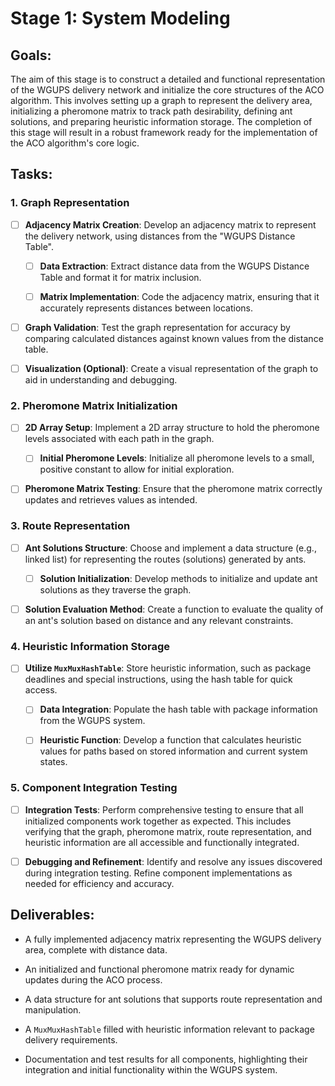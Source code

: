 # Stage 1: System Modeling

## Goals:
The aim of this stage is to construct a detailed and functional representation of the WGUPS delivery network and initialize the core structures of the ACO algorithm. This involves setting up a graph to represent the delivery area, initializing a pheromone matrix to track path desirability, defining ant solutions, and preparing heuristic information storage. The completion of this stage will result in a robust framework ready for the implementation of the ACO algorithm's core logic.

## Tasks:

### 1. Graph Representation

- [ ] **Adjacency Matrix Creation**: Develop an adjacency matrix to represent the delivery network, using distances from the "WGUPS Distance Table".

    - [ ] **Data Extraction**: Extract distance data from the WGUPS Distance Table and format it for matrix inclusion.

    - [ ] **Matrix Implementation**: Code the adjacency matrix, ensuring that it accurately represents distances between locations.

- [ ] **Graph Validation**: Test the graph representation for accuracy by comparing calculated distances against known values from the distance table.

- [ ] **Visualization (Optional)**: Create a visual representation of the graph to aid in understanding and debugging.

### 2. Pheromone Matrix Initialization

- [ ] **2D Array Setup**: Implement a 2D array structure to hold the pheromone levels associated with each path in the graph.

    - [ ] **Initial Pheromone Levels**: Initialize all pheromone levels to a small, positive constant to allow for initial exploration.

- [ ] **Pheromone Matrix Testing**: Ensure that the pheromone matrix correctly updates and retrieves values as intended.

### 3. Route Representation

- [ ] **Ant Solutions Structure**: Choose and implement a data structure (e.g., linked list) for representing the routes (solutions) generated by ants.

    - [ ] **Solution Initialization**: Develop methods to initialize and update ant solutions as they traverse the graph.

- [ ] **Solution Evaluation Method**: Create a function to evaluate the quality of an ant's solution based on distance and any relevant constraints.

### 4. Heuristic Information Storage

- [ ] **Utilize `MuxMuxHashTable`**: Store heuristic information, such as package deadlines and special instructions, using the hash table for quick access.

    - [ ] **Data Integration**: Populate the hash table with package information from the WGUPS system.

    - [ ] **Heuristic Function**: Develop a function that calculates heuristic values for paths based on stored information and current system states.

### 5. Component Integration Testing

- [ ] **Integration Tests**: Perform comprehensive testing to ensure that all initialized components work together as expected. This includes verifying that the graph, pheromone matrix, route representation, and heuristic information are all accessible and functionally integrated.

- [ ] **Debugging and Refinement**: Identify and resolve any issues discovered during integration testing. Refine component implementations as needed for efficiency and accuracy.

## Deliverables:

- A fully implemented adjacency matrix representing the WGUPS delivery area, complete with distance data.

- An initialized and functional pheromone matrix ready for dynamic updates during the ACO process.

- A data structure for ant solutions that supports route representation and manipulation.

- A `MuxMuxHashTable` filled with heuristic information relevant to package delivery requirements.

- Documentation and test results for all components, highlighting their integration and initial functionality within the WGUPS system.
